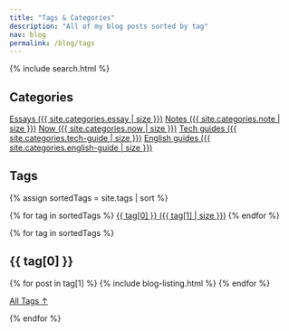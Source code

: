 ```yaml
---
title: "Tags & Categories"
description: "All of my blog posts sorted by tag"
nav: blog
permalink: /blog/tags
---
```


{% include search.html %}

<h2 id="categories">Categories</h2>
<div class="tag-list">
<a href="/blog/category/essays">Essays ({{ site.categories.essay | size }})</a>
<a href="/blog/category/notes">Notes ({{ site.categories.note | size }})</a>
<a href="/blog/category/now">Now ({{ site.categories.now | size }})</a>
<a href="/blog/category/tech-guides">Tech guides ({{ site.categories.tech-guide | size }})</a>
<a href="/english">English guides ({{ site.categories.english-guide | size }})</a>
</div>

<h2 id="tags">Tags</h2>

{% assign sortedTags = site.tags | sort %}

<div class="tag-list">
{% for tag in sortedTags %}
	<a href="#{{tag[0]}}">{{ tag[0] }}&nbsp;({{ tag[1] | size }})</a>
{% endfor %}
</div>

{% for tag in sortedTags %}

<section class="posts-by-tag">

<h2 id="{{ tag[0] }}">{{ tag[0] }}</h2>

{% for post in tag[1] %}
	{% include blog-listing.html %}
{% endfor %}

<p><a href="#" class="internal-link">All Tags &#8593;</a></p>

{% endfor %}
